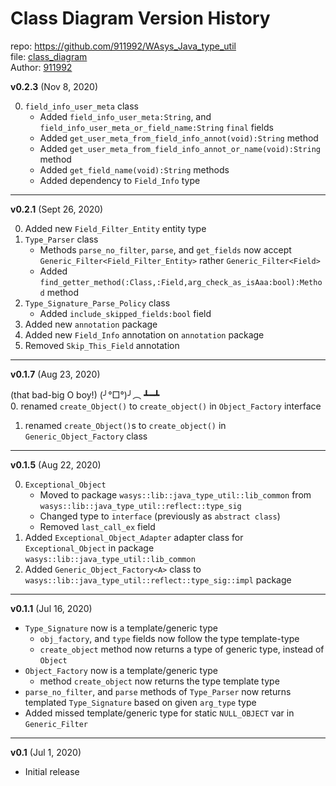 # Class Diagram Version History
repo: https://github.com/911992/WAsys_Java_type_util    
file: [class_diagram](./class_diagram.svg)  
Author: [911992](https://github.com/911992)  

**v0.2.3** (Nov 8, 2020)  

0. `field_info_user_meta` class
    * Added `field_info_user_meta:String`, and `field_info_user_meta_or_field_name:String` `final` fields
    * Added `get_user_meta_from_field_info_annot(void):String` method
    * Added `get_user_meta_from_field_info_annot_or_name(void):String` method
    * Added `get_field_name(void):String` methods
    * Added dependency to `Field_Info` type

<hr/>

**v0.2.1** (Sept 26, 2020)  

0. Added new `Field_Filter_Entity` entity type
1. `Type_Parser` class
    * Methods `parse_no_filter`, `parse`, and `get_fields` now accept `Generic_Filter<Field_Filter_Entity>` rather `Generic_Filter<Field>`
    * Added `find_getter_method(:Class,:Field,arg_check_as_isAaa:bool):Method` method
2. `Type_Signature_Parse_Policy` class
    * Added `include_skipped_fields:bool` field
3. Added new `annotation` package
4. Added new `Field_Info` annotation on `annotation` package
5. Removed `Skip_This_Field` annotation

<hr/>

**v0.1.7** (Aug 23, 2020)  

(that bad-big O boy!)  (╯°□°)╯︵ ┻━┻  
0. renamed `create_Object()` to `create_object()` in `Object_Factory` interface
1. renamed `create_Object()`s to `create_object()` in `Generic_Object_Factory` class

<hr/>

**v0.1.5** (Aug 22, 2020)  

0. `Exceptional_Object`
    * Moved to package `wasys::lib::java_type_util::lib_common` from `wasys::lib::java_type_util::reflect::type_sig`
    * Changed type to `interface` (previously as `abstract class`)
    * Removed `last_call_ex` field
1. Added `Exceptional_Object_Adapter` adapter class for `Exceptional_Object` in package `wasys::lib::java_type_util::lib_common`
2. Added `Generic_Object_Factory<A>` class to `wasys::lib::java_type_util::reflect::type_sig::impl` package

<hr/>

**v0.1.1** (Jul 16, 2020)  

* `Type_Signature` now is a template/generic type
    * `obj_factory`, and `type` fields now follow the type template-type
    * `create_object` method now returns a type of generic type, instead of `Object`
* `Object_Factory` now is a template/generic type
    * method `create_object` now returns the type template type
* `parse_no_filter`, and `parse` methods of `Type_Parser` now returns templated `Type_Signature` based on given `arg_type` type
* Added missed template/generic type for static `NULL_OBJECT` var in `Generic_Filter`


<hr/>

**v0.1** (Jul 1, 2020)

* Initial release